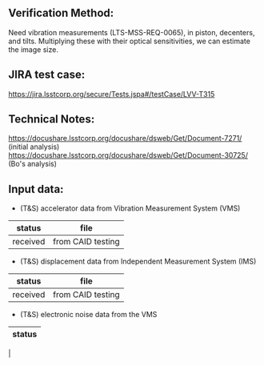 Verification Method:
---
Need vibration measurements (LTS-MSS-REQ-0065), in piston, decenters, and tilts. Multiplying these with their optical sensitivities, we can estimate the image size.

JIRA test case:
---
https://jira.lsstcorp.org/secure/Tests.jspa#/testCase/LVV-T315

Technical Notes:
---
https://docushare.lsstcorp.org/docushare/dsweb/Get/Document-7271/ (initial analysis)
https://docushare.lsstcorp.org/docushare/dsweb/Get/Document-30725/ (Bo's analysis)

Input data:
---
* (T&S) accelerator data from Vibration Measurement System (VMS)

status |file
-|-
received| from CAID testing

* (T&S) displacement data from Independent Measurement System (IMS)

status |file
-|-
received| from CAID testing

* (T&S) electronic noise data from the VMS

status |
-|
|

